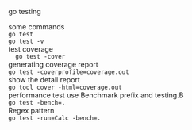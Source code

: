 go testing  
 
some commands  
`
go test
`  
`
go test -v
`  
test coverage  
`  
go test -cover
`  
generating coverage report  
`
go test -coverprofile=coverage.out
`  
show the detail report  
`
go tool cover -html=coverage.out
`  
performance test use Benchmark prefix and testing.B  
`
go test -bench=.
`  
Regex pattern  
`
go test -run=Calc -bench=.
`  
